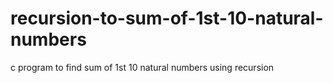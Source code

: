 # recursion-to-sum-of-1st-10-natural-numbers
c program to find sum of 1st 10 natural numbers using recursion
